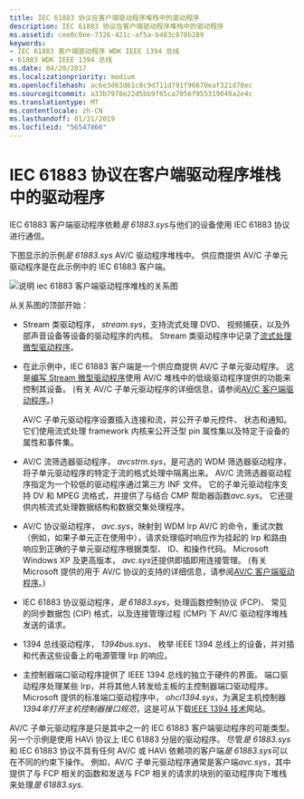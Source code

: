 ```yaml
---
title: IEC 61883 协议在客户端驱动程序堆栈中的驱动程序
description: IEC 61883 协议在客户端驱动程序堆栈中的驱动程序
ms.assetid: cee0c0ee-7326-421c-af5a-b483c878b289
keywords:
- IEC 61883 客户端驱动程序 WDK IEEE 1394 总线
- 61883 WDK IEEE 1394 总线
ms.date: 04/20/2017
ms.localizationpriority: medium
ms.openlocfilehash: ac6e3d63d61c8c9d711d791f96670eaf321d70ec
ms.sourcegitcommit: a33b7978e22d5bb9f65ca7056f955319049a2e4c
ms.translationtype: MT
ms.contentlocale: zh-CN
ms.lasthandoff: 01/31/2019
ms.locfileid: "56547866"
---
```

# <a name="iec-61883-protocol-driver-in-a-client-driver-stack"></a>IEC 61883 协议在客户端驱动程序堆栈中的驱动程序





IEC 61883 客户端驱动程序依赖*是 61883.sys*与他们的设备使用 IEC 61883 协议进行通信。

下图显示的示例*是 61883.sys* AV/C 驱动程序堆栈中。 供应商提供 AV/C 子单元驱动程序是在此示例中的 IEC 61883 客户端。

![说明 iec 61883 客户端驱动程序堆栈的关系图](images/61883stk.png)

从关系图的顶部开始：

-   Stream 类驱动程序， *stream.sys*，支持流式处理 DVD、 视频捕获，以及外部声音设备等设备的驱动程序的内核。 Stream 类驱动程序中记录了[流式处理微型驱动程序](https://msdn.microsoft.com/library/windows/hardware/ff568277)。

-   在此示例中，IEC 61883 客户端是一个供应商提供 AV/C 子单元驱动程序。 这是[编写 Stream 微型驱动程序](https://msdn.microsoft.com/library/windows/hardware/ff568794)使用 AV/C 堆栈中的低级驱动程序提供的功能来控制其设备。 (有关 AV/C 子单元驱动程序的详细信息，请参阅[AV/C 客户端驱动程序](https://msdn.microsoft.com/library/windows/hardware/ff556367)。)

    AV/C 子单元驱动程序设置插入连接和流，并公开子单元控件、 状态和通知。 它们使用流式处理 framework 内核来公开泛型 pin 属性集以及特定于设备的属性和事件集。

-   AV/C 流筛选器驱动程序， *avcstrm.sys*，是可选的 WDM 筛选器驱动程序，将子单元驱动程序的特定于流的格式处理中隔离出来。 AV/C 流筛选器驱动程序指定为一个较低的驱动程序通过第三方 INF 文件。 它的子单元驱动程序支持 DV 和 MPEG 流格式，并提供了与结合 CMP 帮助器函数*avc.sys*。 它还提供内核流式处理数据结构和数据交集处理程序。

-   AV/C 协议驱动程序， *avc.sys*，映射到 WDM Irp AV/C 的命令，重试次数 （例如，如果子单元正在使用中），请求处理临时响应作为挂起的 Irp 和路由响应到正确的子单元驱动程序根据类型、 ID、和操作代码。 Microsoft Windows XP 及更高版本， *avc.sys*还提供即插即用连接管理。 (有关 Microsoft 提供的用于 AV/C 协议的支持的详细信息，请参阅[AV/C 客户端驱动程序](https://msdn.microsoft.com/library/windows/hardware/ff556367)。)

-   IEC 61883 协议驱动程序，*是 61883.sys*，处理函数控制协议 (FCP)、 常见的同步数据包 (CIP) 格式，以及连接管理过程 (CMP) 下 AV/C 驱动程序堆栈发送的请求。

-   1394 总线驱动程序， *1394bus.sys*、 枚举 IEEE 1394 总线上的设备，并对插和代表这些设备上的电源管理 Irp 的响应。

-   主控制器端口驱动程序提供了 IEEE 1394 总线的独立于硬件的界面。 端口驱动程序处理某些 Irp，并将其他人转发给主板的主控制器端口驱动程序。 Microsoft 提供的标准端口驱动程序中， *ohci1394.sys*，为满足主机控制器*1394年打开主机控制器接口规范*，这是可从下载[IEEE 1394 技术](https://go.microsoft.com/fwlink/p/?linkid=8729)网站。

AV/C 子单元驱动程序是只是其中之一的 IEC 61883 客户端驱动程序的可能类型。 另一个示例是使用 HAVi 协议上 IEC 61883 分层的驱动程序。 尽管*是 61883.sys*和 IEC 61883 协议不具有任何 AV/C 或 HAVi 依赖项的客户端*是 61883.sys*可以在不同的约束下操作。 例如，AV/C 子单元驱动程序通常是客户端*avc.sys*，其中提供了与 FCP 相关的函数和发送与 FCP 相关的请求的块别的驱动程序向下堆栈来处理*是 61883.sys*.

 

 





